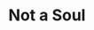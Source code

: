---
layout: music
category: songs
title: Not a Soul
short: notasoul
order: 1
aif: "/music/AaronGreene-NotAsoul-unsigned.aif"
mp3: "/music/AaronGreene-NotAsoul-unsigned.mp3"
ogg: "/music/AaronGreene-NotAsoul-unsigned.ogg"
---